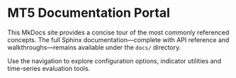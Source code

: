# MT5 Documentation Portal

This MkDocs site provides a concise tour of the most commonly referenced
concepts.  The full Sphinx documentation—complete with API reference and
walkthroughs—remains available under the ``docs/`` directory.

Use the navigation to explore configuration options, indicator utilities and
time-series evaluation tools.
